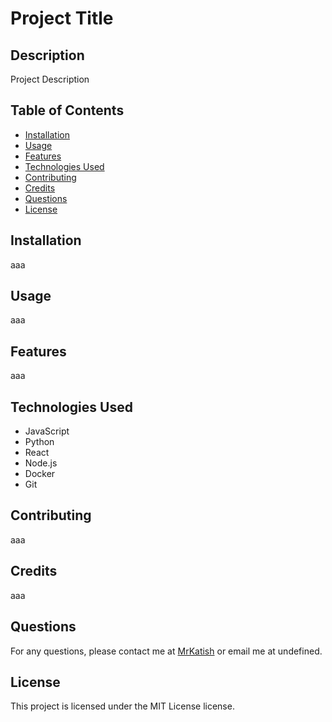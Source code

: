 
# Project Title

## Description
Project Description

## Table of Contents
- [Installation](#installation)
- [Usage](#usage)
- [Features](#features)
- [Technologies Used](#technologies-used)
- [Contributing](#contributing)
- [Credits](#credits)
- [Questions](#questions)
- [License](#license)

## Installation
aaa

## Usage
aaa

## Features
aaa

## Technologies Used
- JavaScript
- Python
- React
- Node.js
- Docker
- Git

## Contributing
aaa

## Credits
aaa

## Questions
For any questions, please contact me at [MrKatish](https://github.com/MrKatish) or email me at undefined.
    
## License
This project is licensed under the MIT License license.

